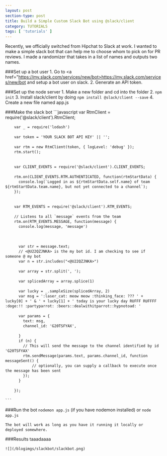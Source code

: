 ```yaml
---
layout: post
section-type: post
title: Build a Simple Custom Slack Bot using @slack/client
category: TUTORIALS
tags: [ 'tutorials' ]
---
```


Recently, we officially switched from Hipchat to Slack at work. I wanted to make a simple slack bot that can help me to choose whom to pick on for PR reviews. I made a randomizer that takes in a list of names and outputs two names.

###Set up a bot user
	1. Go to <a href="https://my.slack.com/services/new/bot>https://my.slack.com/services/new/bot</a> and setup a bot user on slack. 
	2. Generate an API token.

###Set up the node server
	1. Make a new folder and cd into the folder
	2. `npm init`
	3. Install slack/client by doing `npm install @slack/client --save`
	4. Create a new file named app.js

###Make the slack bot
	```javascript
		var RtmClient = require('@slack/client').RtmClient;

		var _ = require('lodash')

		var token = 'YOUR SLACK BOT API KEY' || '';

		var rtm = new RtmClient(token, { logLevel: 'debug' });
		rtm.start();


		var CLIENT_EVENTS = require('@slack/client').CLIENT_EVENTS;

		rtm.on(CLIENT_EVENTS.RTM.AUTHENTICATED, function(rtmStartData) {
		  console.log(`Logged in as ${rtmStartData.self.name} of team ${rtmStartData.team.name}, but not yet connected to a channel`);
		});


		var RTM_EVENTS = require('@slack/client').RTM_EVENTS;

		// Listens to all `message` events from the team
		rtm.on(RTM_EVENTS.MESSAGE, function(message) {
		  console.log(message, 'message')



		  var str = message.text;
		  // <@U22QZJNKA> is the my bot id. I am checking to see if someone @ my bot
		  var n = str.includes("<@U22QZJNKA>")

		  var array = str.split(', ');

		  var splicedArray = array.splice(1)

		  var lucky = _.sampleSize(splicedArray, 2)
		  var msg = ':laser_cat: meow meow :thinking_face: ??? ' + lucky[0] + ' & ' + lucky[1] + ' today is your lucky day RUFFF RUFFFF :doge:!! :partyparrot: :beers::dealwithitparrot::hypnotoad: '

		  var params = {
		    text: msg,
		    channel_id: 'G20TSFYAX',

		  }
		  if (n) {
		  	// This will send the message to the channel identified by id 'G20TSFYAX'
		    rtm.sendMessage(params.text, params.channel_id, function messageSent() {
		    	// optionally, you can supply a callback to execute once the message has been sent
		    });
		  }

		});

	```

###Run the bot
	`nodemon app.js` (if you have nodemon installed) or `node app.js`

	The bot will work as long as you have it running it locally or deployed somewhere.

###Results
	taaadaaaa

	![](/blogimgs/slackbot/slackbot.png)


